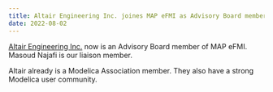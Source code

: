 ```yaml
---
title: Altair Engineering Inc. joines MAP eFMI as Advisory Board member
date: 2022-08-02
---
```


[Altair Engineering Inc.](https://www.altair.com/) now is an Advisory Board member of MAP eFMI. Masoud Najafi is our liaison member.

Altair already is a Modelica Association member. They also have a strong Modelica user community.